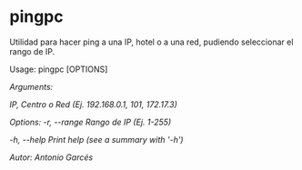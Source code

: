 # pingpc
Utilidad para hacer ping a una IP, hotel o a una red, pudiendo seleccionar el rango de IP.

 Usage: pingpc [OPTIONS] <ADDRESS>
 Arguments:
  <ADDRESS>
          IP, Centro o Red (Ej. 192.168.0.1, 101, 172.17.3)

Options:
  -r, --range <RANGE>
          Rango de IP (Ej. 1-255)

  -h, --help
          Print help (see a summary with '-h')

 Autor: Antonio Garcés
